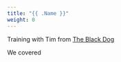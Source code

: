 ```yaml
---
title: "{{ .Name }}"
weight: 0
---
```


Training with Tim from [The Black Dog](https://theblackdogjiujitsu.com/)

We covered 